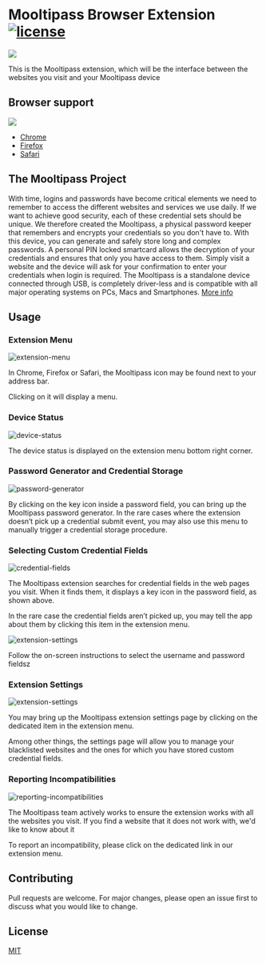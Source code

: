 # Mooltipass Browser Extension [![license](https://img.shields.io/github/license/mashape/apistatus.svg)]()

<img src="https://www.themooltipass.com/ressources/logo_inverted.png" />

This is the Mooltipass extension, which will be the interface between
the websites you visit and your Mooltipass device

## Browser support

<img src="https://www.themooltipass.com/images/gallery/safari-chrome-ff.png" />

* [Chrome](https://chrome.google.com/webstore/detail/mooltipass-extension/ffemldjbbfhimggdkkckolidemlllklk)
* [Firefox](https://addons.mozilla.org/en-US/firefox/addon/mooltipass-extension/)
* [Safari](https://safari-extensions.apple.com/details/?id=com.stephanelectronics.mooltipass-KC7DELHDSA)


## The Mooltipass Project

With time, logins and passwords have become critical elements we need to remember to access the different websites and services we use daily. If we want to achieve good security, each of these credential sets should be unique.
We therefore created the Mooltipass, a physical password keeper that remembers and encrypts your credentials so you don't have to. With this device, you can generate and safely store long and complex passwords. A personal PIN locked smartcard allows the decryption of your credentials and ensures that only you have access to them. Simply visit a website and the device will ask for your confirmation to enter your credentials when login is required.
The Mooltipass is a standalone device connected through USB, is completely driver-less and is compatible with all major operating systems on PCs, Macs and Smartphones. [More info](https://www.themooltipass.com/)

## Usage

###  Extension Menu 

<img src="./images/user-manual-extension-menu.jpg" alt="extension-menu" />

In Chrome, Firefox or Safari, the Mooltipass icon
may be found next to your address bar. 

Clicking on it will display a menu. 

###  Device Status 

<img src="./images/user-manual-device-status.jpg" alt="device-status" />

The device status is displayed on the extension 
menu bottom right corner. 

###  Password Generator and Credential Storage 

<img src="./images/user-manual-password-generator.jpg" alt="password-generator" />

By clicking on the key icon inside a password field, you can bring up the Mooltipass password generator.
In the rare cases where the 
extension doesn’t pick up a credential submit event, you may also use this menu to manually trigger a credential storage procedure. 

### Selecting Custom Credential Fields 

<img src="./images/user-manual-credential-fields.jpg" alt="credential-fields" />

The Mooltipass extension searches for credential fields in the web pages you visit. 
When it finds them, it displays a key icon in the password field, as shown above. 

In the rare case the credential fields aren’t
picked up, you may tell the app about them by clicking this item in the extension menu.

<img src="./images/user-manual-extension-settings.jpg" alt="extension-settings" />

Follow the on-screen instructions to select the username and password fieldsz

### Extension Settings

<img src="./images/user-manual-extension-settings.jpg" alt="extension-settings" />

You may bring up the Mooltipass extension settings 
page by clicking on the dedicated item in the extension menu.

Among other things, the settings page will allow 
you to manage your blacklisted websites and the ones for which you have stored custom credential fields.

### Reporting Incompatibilities

<img src="./images/user-manual-reporting-incompatibilities.jpg" alt="reporting-incompatibilities" />

The Mooltipass team actively works to ensure the 
extension works with all the websites you visit. If you find a website that it does not work with, we'd like to know about it

To report an incompatibility, please click on the dedicated link in our extension menu. 

## Contributing

Pull requests are welcome. For major changes, please open an issue
first to discuss what you would like to change.

## License
[MIT](https://choosealicense.com/licenses/mit/)